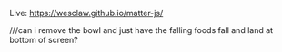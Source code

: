 Live: https://wesclaw.github.io/matter-js/

///can i remove the bowl and just have the falling foods fall and land at bottom of screen?
